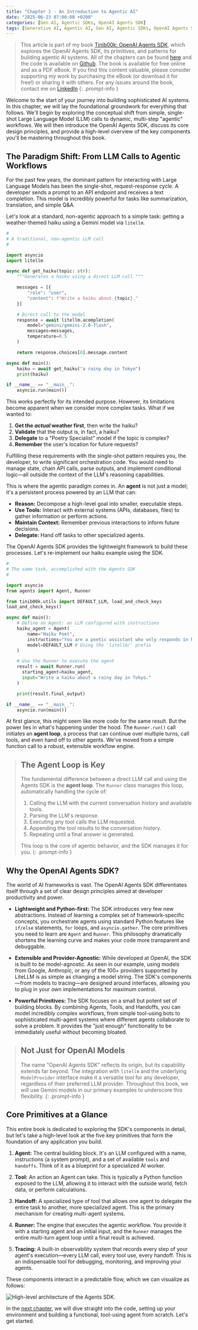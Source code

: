 ```yaml
---
title: "Chapter 1 - An Introduction to Agentic AI"
date: "2025-06-23 07:00:00 +0200"
categories: [Gen AI, Agentic SDKs, OpenAI Agents SDK]
tags: [Generative AI, Agentic AI, Gen AI, Agentic SDKs, OpenAI Agents SDK, Tinib00k]
---
```


> This article is part of my book [Tinib00k: OpenAI Agents SDK](https://gumroad.iamulya.one#WuWH2AdBm4qtHQojmRxBog==), which explores the OpenAI Agents SDK, its primitives, and patterns for building agentic AI systems. All of the chapters can be found [here](https://iamulya.one/tags/Tinib00k/) and the code is available on [Github](https://github.com/iamulya/openai-agentsdk-code). The book is available for free online and as a PDF eBook. If you find this content valuable, please consider supporting my work by purchasing the eBook (or download it for free!) or sharing it with others. For any issues around the book, contact me on [LinkedIn](https://www.linkedin.com/in/amulya-bhatia-01627a42/)
{: .prompt-info }

Welcome to the start of your journey into building sophisticated AI systems. In this chapter, we will lay the foundational groundwork for everything that follows. We'll begin by exploring the conceptual shift from simple, single-shot Large Language Model (LLM) calls to dynamic, multi-step "agentic" workflows. We will then introduce the OpenAI Agents SDK, discuss its core design principles, and provide a high-level overview of the key components you'll be mastering throughout this book.

## The Paradigm Shift: From LLM Calls to Agentic Workflows

For the past few years, the dominant pattern for interacting with Large Language Models has been the single-shot, request-response cycle. A developer sends a prompt to an API endpoint and receives a text completion. This model is incredibly powerful for tasks like summarization, translation, and simple Q&A.

Let's look at a standard, non-agentic approach to a simple task: getting a weather-themed haiku using a Gemini model via `litellm`.

```python
#
# A traditional, non-agentic LLM call
#

import asyncio
import litellm

async def get_haiku(topic: str):
    """Generates a haiku using a direct LLM call."""

    messages = [{
        "role": "user",
        "content": f"Write a haiku about {topic}."
    }]

    # Direct call to the model
    response = await litellm.acompletion(
        model="gemini/gemini-2.0-flash",
        messages=messages,
        temperature=0.5
    )

    return response.choices[0].message.content

async def main():
    haiku = await get_haiku("a rainy day in Tokyo")
    print(haiku)

if __name__ == "__main__":
    asyncio.run(main())
```

This works perfectly for its intended purpose. However, its limitations become apparent when we consider more complex tasks. What if we wanted to:

1.  **Get the *actual* weather first**, then write the haiku?
2.  **Validate** that the output is, in fact, a haiku?
3.  **Delegate** to a "Poetry Specialist" model if the topic is complex?
4.  **Remember** the user's location for future requests?

Fulfilling these requirements with the single-shot pattern requires you, the developer, to write significant orchestration code. You would need to manage state, chain API calls, parse outputs, and implement conditional logic—all outside the context of the LLM's reasoning capabilities.

This is where the agentic paradigm comes in. An **agent** is not just a model; it's a persistent process powered by an LLM that can:

*   **Reason:** Decompose a high-level goal into smaller, executable steps.
*   **Use Tools:** Interact with external systems (APIs, databases, files) to gather information or perform actions.
*   **Maintain Context:** Remember previous interactions to inform future decisions.
*   **Delegate:** Hand off tasks to other specialized agents.

The OpenAI Agents SDK provides the lightweight framework to build these processes. Let's re-implement our haiku example using the SDK.

```python
#
# The same task, accomplished with the Agents SDK
#

import asyncio
from agents import Agent, Runner

from tinib00k.utils import DEFAULT_LLM, load_and_check_keys
load_and_check_keys()

async def main():
    # Define an Agent: an LLM configured with instructions
    haiku_agent = Agent(
        name="Haiku Poet",
        instructions="You are a poetic assistant who only responds in haikus (5-7-5 syllables).",
        model=DEFAULT_LLM # Using the 'litellm/' prefix
    )

    # Use the Runner to execute the agent
    result = await Runner.run(
      starting_agent=haiku_agent,
      input="Write a haiku about a rainy day in Tokyo."
    )

    print(result.final_output)

if __name__ == "__main__":
    asyncio.run(main())
```

At first glance, this might seem like more code for the same result. But the power lies in what's happening under the hood. The `Runner.run()` call initiates an **agent loop**, a process that can continue over multiple turns, call tools, and even hand off to other agents. We've moved from a simple function call to a robust, extensible workflow engine.


> ## The Agent Loop is Key
> 
> The fundamental difference between a direct LLM call and using the Agents SDK is the **agent loop**. The `Runner` class manages this loop, automatically handling the cycle of:
> 
> 1.  Calling the LLM with the current conversation history and available tools.
> 2.  Parsing the LLM's response.
> 3.  Executing any tool calls the LLM requested.
> 4.  Appending the tool results to the conversation history.
> 5.  Repeating until a final answer is generated.
> 
> This loop is the core of agentic behavior, and the SDK manages it for you.
{: .prompt-info }

## Why the OpenAI Agents SDK?

The world of AI frameworks is vast. The OpenAI Agents SDK differentiates itself through a set of clear design principles aimed at developer productivity and power.

*   **Lightweight and Python-first:** The SDK introduces very few new abstractions. Instead of learning a complex set of framework-specific concepts, you orchestrate agents using standard Python features like `if/else` statements, `for` loops, and `asyncio.gather`. The core primitives you need to learn are `Agent` and `Runner`. This philosophy dramatically shortens the learning curve and makes your code more transparent and debuggable.

*   **Extensible and Provider-Agnostic:** While developed at OpenAI, the SDK is built to be model-agnostic. As seen in our example, using models from Google, Anthropic, or any of the 100+ providers supported by LiteLLM is as simple as changing a model string. The SDK's components—from models to tracing—are designed around interfaces, allowing you to plug in your own implementations for maximum control.

*   **Powerful Primitives:** The SDK focuses on a small but potent set of building blocks. By combining Agents, Tools, and Handoffs, you can model incredibly complex workflows, from simple tool-using bots to sophisticated multi-agent systems where different agents collaborate to solve a problem. It provides the "just enough" functionality to be immediately useful without becoming bloated.


> ## Not Just for OpenAI Models
> 
> The name "OpenAI Agents SDK" reflects its origin, but its capability extends far beyond. The integration with `litellm` and the underlying `ModelProvider` interface make it a versatile tool for any developer, regardless of their preferred LLM provider. Throughout this book, we will use Gemini models in our primary examples to underscore this flexibility.
{: .prompt-info }

## Core Primitives at a Glance

This entire book is dedicated to exploring the SDK's components in detail, but let's take a high-level look at the five key primitives that form the foundation of any application you build.

1.  **Agent:** The central building block. It's an LLM configured with a name, instructions (a system prompt), and a set of available `tools` and `handoffs`. Think of it as a blueprint for a specialized AI worker.

2.  **Tool:** An action an Agent can take. This is typically a Python function exposed to the LLM, allowing it to interact with the outside world, fetch data, or perform calculations.

3.  **Handoff:** A specialized type of tool that allows one agent to delegate the entire task to another, more specialized agent. This is the primary mechanism for creating multi-agent systems.

4.  **Runner:** The engine that executes the agentic workflow. You provide it with a starting agent and an initial input, and the `Runner` manages the entire multi-turn agent loop until a final result is achieved.

5.  **Tracing:** A built-in observability system that records every step of your agent's execution—every LLM call, every tool use, every handoff. This is an indispensable tool for debugging, monitoring, and improving your agents.

These components interact in a predictable flow, which we can visualize as follows:

![*High-level architecture of the Agents SDK.*](/assets/img/2025-06-23-introduction-to-agentic-ai/figure-1.png)


In the [next chapter](https://iamulya.one/posts/your-first-agent), we will dive straight into the code, setting up your environment and building a functional, tool-using agent from scratch. Let's get started.
